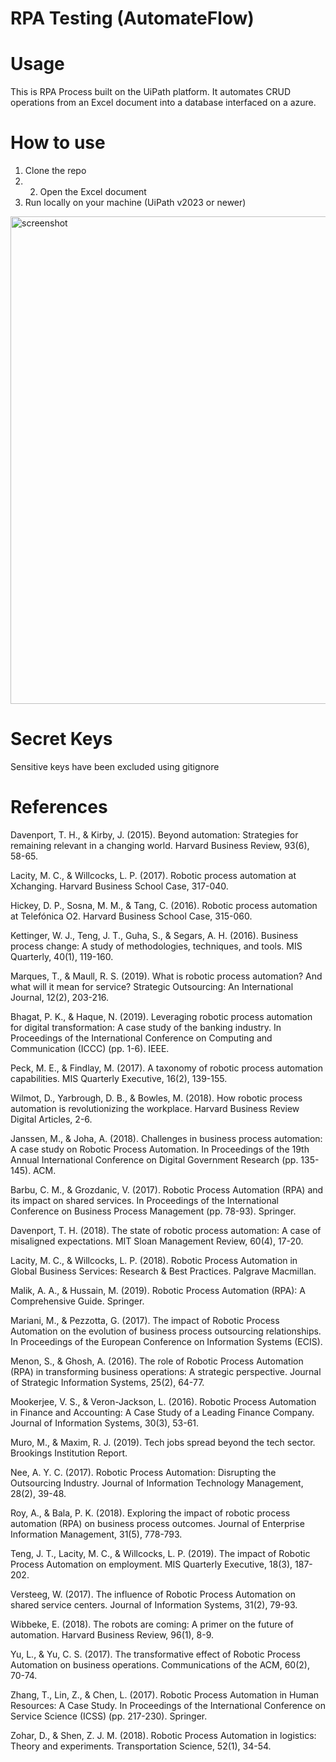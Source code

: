 # RPA Testing (AutomateFlow)

# Usage
This is RPA Process built on the UiPath platform. It automates CRUD operations from an Excel document into a database interfaced on a azure.

# How to use
1. Clone the repo
2. 2. Open the Excel document
3. Run locally on your machine (UiPath v2023 or newer)

<img width="780px" src="Capture.jpg" alt="screenshot" />

# Secret Keys
Sensitive keys have been excluded using gitignore

# References
Davenport, T. H., & Kirby, J. (2015). Beyond automation: Strategies for remaining relevant in a changing world. Harvard Business Review, 93(6), 58-65.

Lacity, M. C., & Willcocks, L. P. (2017). Robotic process automation at Xchanging. Harvard Business School Case, 317-040.

Hickey, D. P., Sosna, M. M., & Tang, C. (2016). Robotic process automation at Telefónica O2. Harvard Business School Case, 315-060.

Kettinger, W. J., Teng, J. T., Guha, S., & Segars, A. H. (2016). Business process change: A study of methodologies, techniques, and tools. MIS Quarterly, 40(1), 119-160.

Marques, T., & Maull, R. S. (2019). What is robotic process automation? And what will it mean for service? Strategic Outsourcing: An International Journal, 12(2), 203-216.

Bhagat, P. K., & Haque, N. (2019). Leveraging robotic process automation for digital transformation: A case study of the banking industry. In Proceedings of the International Conference on Computing and Communication (ICCC) (pp. 1-6). IEEE.

Peck, M. E., & Findlay, M. (2017). A taxonomy of robotic process automation capabilities. MIS Quarterly Executive, 16(2), 139-155.

Wilmot, D., Yarbrough, D. B., & Bowles, M. (2018). How robotic process automation is revolutionizing the workplace. Harvard Business Review Digital Articles, 2-6.

Janssen, M., & Joha, A. (2018). Challenges in business process automation: A case study on Robotic Process Automation. In Proceedings of the 19th Annual International Conference on Digital Government Research (pp. 135-145). ACM.

Barbu, C. M., & Grozdanic, V. (2017). Robotic Process Automation (RPA) and its impact on shared services. In Proceedings of the International Conference on Business Process Management (pp. 78-93). Springer.

Davenport, T. H. (2018). The state of robotic process automation: A case of misaligned expectations. MIT Sloan Management Review, 60(4), 17-20.

Lacity, M. C., & Willcocks, L. P. (2018). Robotic Process Automation in Global Business Services: Research & Best Practices. Palgrave Macmillan.

Malik, A. A., & Hussain, M. (2019). Robotic Process Automation (RPA): A Comprehensive Guide. Springer.

Mariani, M., & Pezzotta, G. (2017). The impact of Robotic Process Automation on the evolution of business process outsourcing relationships. In Proceedings of the European Conference on Information Systems (ECIS).

Menon, S., & Ghosh, A. (2016). The role of Robotic Process Automation (RPA) in transforming business operations: A strategic perspective. Journal of Strategic Information Systems, 25(2), 64-77.

Mookerjee, V. S., & Veron-Jackson, L. (2016). Robotic Process Automation in Finance and Accounting: A Case Study of a Leading Finance Company. Journal of Information Systems, 30(3), 53-61.

Muro, M., & Maxim, R. J. (2019). Tech jobs spread beyond the tech sector. Brookings Institution Report.

Nee, A. Y. C. (2017). Robotic Process Automation: Disrupting the Outsourcing Industry. Journal of Information Technology Management, 28(2), 39-48.

Roy, A., & Bala, P. K. (2018). Exploring the impact of robotic process automation (RPA) on business process outcomes. Journal of Enterprise Information Management, 31(5), 778-793.

Teng, J. T., Lacity, M. C., & Willcocks, L. P. (2019). The impact of Robotic Process Automation on employment. MIS Quarterly Executive, 18(3), 187-202.

Versteeg, W. (2017). The influence of Robotic Process Automation on shared service centers. Journal of Information Systems, 31(2), 79-93.

Wibbeke, E. (2018). The robots are coming: A primer on the future of automation. Harvard Business Review, 96(1), 8-9.

Yu, L., & Yu, C. S. (2017). The transformative effect of Robotic Process Automation on business operations. Communications of the ACM, 60(2), 70-74.

Zhang, T., Lin, Z., & Chen, L. (2017). Robotic Process Automation in Human Resources: A Case Study. In Proceedings of the International Conference on Service Science (ICSS) (pp. 217-230). Springer.

Zohar, D., & Shen, Z. J. M. (2018). Robotic Process Automation in logistics: Theory and experiments. Transportation Science, 52(1), 34-54.
